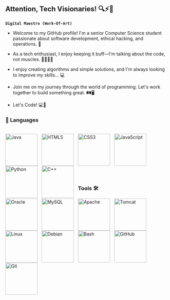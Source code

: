 ## Attention, Tech Visionaries! 🔍⚡👋 

**`Digital Maestro (Work-Of-Art)`**

- Welcome to my GitHub profile! I'm a senior Computer Science student passionate about software development, ethical hacking, and operations. 🚀

- As a tech enthusiast, I enjoy keeping it buff—I'm talking about the code, not muscles. 💪💪😂😂

- I enjoy creating algorithms and simple solutions, and I'm always looking to improve my skills... 💻

- Join me on my journey through the world of programming. Let's work together to build something great. 🛤️🖥️
  
- Let's Code! 💻🚀

### 🧰 Languages 
<br/>
<img align="left" alt="Java" width="100px" style="padding-right:10px;" src="https://cdn.jsdelivr.net/gh/devicons/devicon@latest/icons/java/java-original-wordmark.svg" />
<img align="left" alt="HTML5" width="100px" style="padding-right:10px;" src="https://cdn.jsdelivr.net/gh/devicons/devicon@latest/icons/html5/html5-original-wordmark.svg" />
<img align="left" alt="CSS3" width="100px" style="padding-right:10px;" src="https://cdn.jsdelivr.net/gh/devicons/devicon@latest/icons/css3/css3-original-wordmark.svg" />
<img align="left" alt="JavaScript" width="100px" style="padding-right:10px;" src="https://cdn.jsdelivr.net/gh/devicons/devicon/icons/javascript/javascript-plain.svg" />
<img align="left" alt="Python" width="100px" style="padding-right:10px;" src="https://cdn.jsdelivr.net/gh/devicons/devicon@latest/icons/python/python-original-wordmark.svg" />
<img align="left" alt="C++" width="100px" style="padding-right:10px;" src="https://cdn.jsdelivr.net/gh/devicons/devicon@latest/icons/cplusplus/cplusplus-original.svg" /> <br/>
<br/>
<br/>
<br/>
<br/>
<br/>
<br/>
<br/>


### Tools 🛠️
<img align="left" alt="Oracle" width="100px" style="padding-right:10px;" src="https://cdn.jsdelivr.net/gh/devicons/devicon@latest/icons/oracle/oracle-original.svg" />
<img align="left" alt="MySQL" width="100px" style="padding-right:10px;" src="https://cdn.jsdelivr.net/gh/devicons/devicon@latest/icons/mysql/mysql-original-wordmark.svg" />
<img align="left" alt="Apache" width="100px" style="padding-right:10px;" src="https://cdn.jsdelivr.net/gh/devicons/devicon@latest/icons/apache/apache-original-wordmark.svg" />
<img align="left" alt="Tomcat" width="100px" style="padding-right:10px;" src="https://cdn.jsdelivr.net/gh/devicons/devicon@latest/icons/tomcat/tomcat-original-wordmark.svg" />
<img align="left" alt="Linux" width="100px" style="padding-right:10px;" src="https://cdn.jsdelivr.net/gh/devicons/devicon/icons/linux/linux-original.svg" />
<img align="left" alt="Debian" width="100px" style="padding-right:10px;" src="https://cdn.jsdelivr.net/gh/devicons/devicon@latest/icons/debian/debian-original-wordmark.svg" />
<img align="left" alt="Bash" width="100px" style="padding-right:10px;" src="https://cdn.jsdelivr.net/gh/devicons/devicon@latest/icons/bash/bash-plain.svg" />
<img align="left" alt="GitHub" width="100px" style="padding-right:10px;" src="https://cdn.jsdelivr.net/gh/devicons/devicon@latest/icons/github/github-original-wordmark.svg" />
<img align="left" alt="Git" width="100px" style="padding-right:10px;" src="https://cdn.jsdelivr.net/gh/devicons/devicon@latest/icons/git/git-original-wordmark.svg" />
 <br/> <br/> <br/> <br/> <br/> <br/> <br/> <br/> <br/>
<br/>
<br/>
<br/>

#
